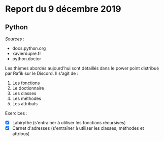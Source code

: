 # Report du 9 décembre 2019

## Python

_Sources_ :

* docs.python.org
* xavierdupre.fr
* python.doctor

Les thèmes abordés aujourd'hui sont détaillés dans le power point distribué par Rafik sur le Discord. Il s'agit de :

1. Les fonctions
2. Le doctionnaire
3. Les classes
4. Les méthodes
5. Les attributs

Exercices :
- [x] Labirythe (s'entrainer à utiliser les fonctions récursives)
- [x] Carnet d'adresses (s'entraîner à utiliser les classes, méthodes et attribus) 
